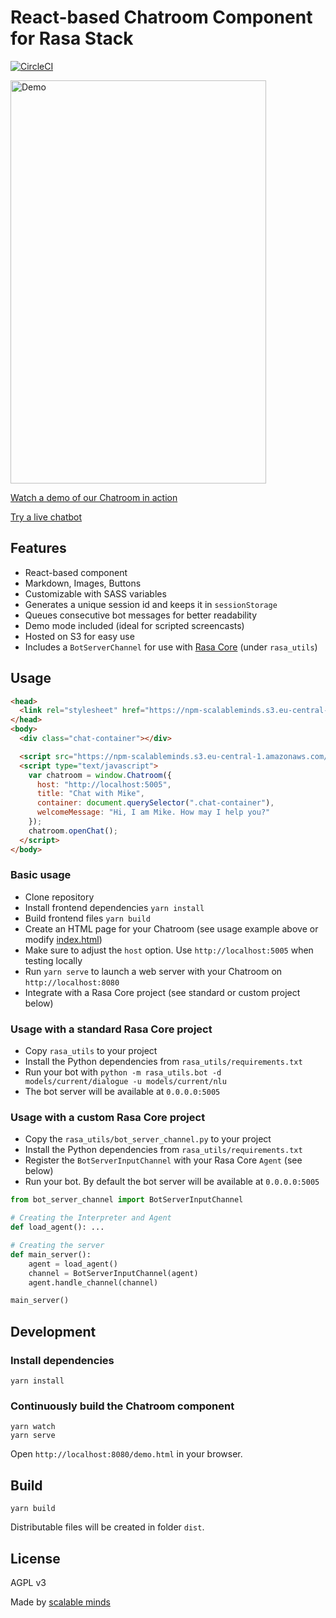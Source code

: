 # React-based Chatroom Component for Rasa Stack

[![CircleCI](https://circleci.com/gh/scalableminds/chatroom.svg?style=svg)](https://circleci.com/gh/scalableminds/chatroom)

<a href="https://npm-scalableminds.s3.eu-central-1.amazonaws.com/@scalableminds/chatroom@master/demo.html"><img src="https://npm-scalableminds.s3.amazonaws.com/%40scalableminds/chatroom/demo.gif" alt="Demo" width="409" height="645" /></a>

[Watch a demo of our Chatroom in action](https://npm-scalableminds.s3.eu-central-1.amazonaws.com/@scalableminds/chatroom@master/demo.html)

[Try a live chatbot](https://scalableminds.com/)

## Features

* React-based component
* Markdown, Images, Buttons
* Customizable with SASS variables
* Generates a unique session id and keeps it in `sessionStorage`
* Queues consecutive bot messages for better readability
* Demo mode included (ideal for scripted screencasts)
* Hosted on S3 for easy use
* Includes a `BotServerChannel` for use with [Rasa Core](https://github.com/rasahq/rasa_core) (under `rasa_utils`)

## Usage

```html
<head>
  <link rel="stylesheet" href="https://npm-scalableminds.s3.eu-central-1.amazonaws.com/@scalableminds/chatroom@master/dist/Chatroom.css" />
</head>
<body>
  <div class="chat-container"></div>

  <script src="https://npm-scalableminds.s3.eu-central-1.amazonaws.com/@scalableminds/chatroom@master/dist/Chatroom.js"/></script>
  <script type="text/javascript">
    var chatroom = window.Chatroom({
      host: "http://localhost:5005",
      title: "Chat with Mike",
      container: document.querySelector(".chat-container"),
      welcomeMessage: "Hi, I am Mike. How may I help you?"
    });
    chatroom.openChat();
  </script>
</body>
```

### Basic usage

* Clone repository
* Install frontend dependencies `yarn install`
* Build frontend files `yarn build`
* Create an HTML page for your Chatroom (see usage example above or modify [index.html](./index.html))
* Make sure to adjust the `host` option. Use `http://localhost:5005` when testing locally
* Run `yarn serve` to launch a web server with your Chatroom on `http://localhost:8080`
* Integrate with a Rasa Core project (see standard or custom project below)

### Usage with a standard Rasa Core project

* Copy `rasa_utils` to your project
* Install the Python dependencies from `rasa_utils/requirements.txt`
* Run your bot with `python -m rasa_utils.bot -d models/current/dialogue -u models/current/nlu`
* The bot server will be available at `0.0.0.0:5005`


### Usage with a custom Rasa Core project

* Copy the `rasa_utils/bot_server_channel.py` to your project
* Install the Python dependencies from `rasa_utils/requirements.txt`
* Register the `BotServerInputChannel` with your Rasa Core `Agent` (see below)
* Run your bot. By default the bot server will be available at `0.0.0.0:5005`

```python
from bot_server_channel import BotServerInputChannel

# Creating the Interpreter and Agent
def load_agent(): ...

# Creating the server
def main_server():
    agent = load_agent()
    channel = BotServerInputChannel(agent)
    agent.handle_channel(channel)

main_server()
```

## Development

### Install dependencies

```
yarn install
```

### Continuously build the Chatroom component

```
yarn watch
yarn serve
```

Open `http://localhost:8080/demo.html` in your browser.

## Build

```
yarn build
```

Distributable files will be created in folder `dist`.

## License

AGPL v3

Made by [scalable minds](https://scalableminds.com)
